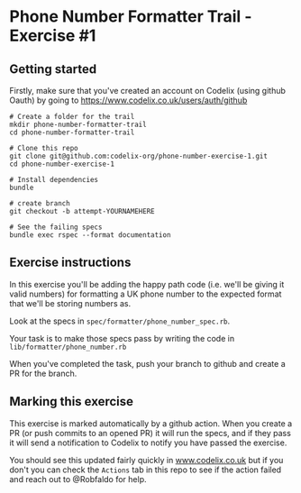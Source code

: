 # Phone Number Formatter Trail - Exercise #1

## Getting started

Firstly, make sure that you've created an account on Codelix (using github Oauth) by going to https://www.codelix.co.uk/users/auth/github

```
# Create a folder for the trail 
mkdir phone-number-formatter-trail
cd phone-number-formatter-trail

# Clone this repo
git clone git@github.com:codelix-org/phone-number-exercise-1.git 
cd phone-number-exercise-1

# Install dependencies
bundle 

# create branch
git checkout -b attempt-YOURNAMEHERE

# See the failing specs
bundle exec rspec --format documentation
```

## Exercise instructions

In this exercise you'll be adding the happy path code (i.e. we'll be giving it valid numbers) for 
formatting a UK phone number to the expected format that we'll be storing numbers as.

Look at the specs in `spec/formatter/phone_number_spec.rb`. 

Your task is to make those specs pass by writing the code in `lib/formatter/phone_number.rb`

When you've completed the task, push your branch to github and create a PR for the branch. 

## Marking this exercise

This exercise is marked automatically by a github action. When you create a PR (or push commits to an opened PR) 
it will run the specs, and if they pass it will send a notification to Codelix to notify you have passed the exercise. 

You should see this updated fairly quickly in www.codelix.co.uk but if you don't you can check the `Actions` tab in this repo 
to see if the action failed and reach out to @Robfaldo for help.
